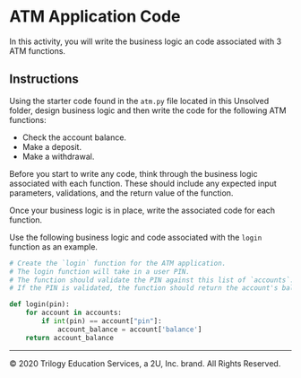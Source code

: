 # ATM Application Code

In this activity, you will write the business logic an code associated with 3 ATM functions.


## Instructions

Using the starter code found in the `atm.py` file located in this Unsolved folder, design business logic and then write the code for the following ATM functions:

* Check the account balance.
* Make a deposit.
* Make a withdrawal.

Before you start to write any code, think through the business logic associated with each function. These should include any expected input parameters, validations, and the return value of the function.

Once your business logic is in place, write the associated code for each function.

Use the following business logic and code associated with the `login` function as an example.

```python
# Create the `login` function for the ATM application.
# The login function will take in a user PIN.
# The function should validate the PIN against this list of `accounts`.
# If the PIN is validated, the function should return the account's balance.

def login(pin):
    for account in accounts:
        if int(pin) == account["pin"]:
            account_balance = account['balance']
    return account_balance
```

---

© 2020 Trilogy Education Services, a 2U, Inc. brand. All Rights Reserved.
